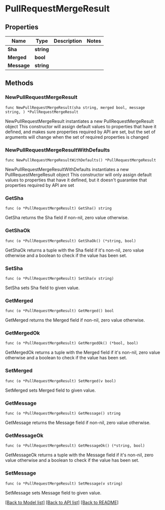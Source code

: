 # PullRequestMergeResult

## Properties

Name | Type | Description | Notes
------------ | ------------- | ------------- | -------------
**Sha** | **string** |  | 
**Merged** | **bool** |  | 
**Message** | **string** |  | 

## Methods

### NewPullRequestMergeResult

`func NewPullRequestMergeResult(sha string, merged bool, message string, ) *PullRequestMergeResult`

NewPullRequestMergeResult instantiates a new PullRequestMergeResult object
This constructor will assign default values to properties that have it defined,
and makes sure properties required by API are set, but the set of arguments
will change when the set of required properties is changed

### NewPullRequestMergeResultWithDefaults

`func NewPullRequestMergeResultWithDefaults() *PullRequestMergeResult`

NewPullRequestMergeResultWithDefaults instantiates a new PullRequestMergeResult object
This constructor will only assign default values to properties that have it defined,
but it doesn't guarantee that properties required by API are set

### GetSha

`func (o *PullRequestMergeResult) GetSha() string`

GetSha returns the Sha field if non-nil, zero value otherwise.

### GetShaOk

`func (o *PullRequestMergeResult) GetShaOk() (*string, bool)`

GetShaOk returns a tuple with the Sha field if it's non-nil, zero value otherwise
and a boolean to check if the value has been set.

### SetSha

`func (o *PullRequestMergeResult) SetSha(v string)`

SetSha sets Sha field to given value.


### GetMerged

`func (o *PullRequestMergeResult) GetMerged() bool`

GetMerged returns the Merged field if non-nil, zero value otherwise.

### GetMergedOk

`func (o *PullRequestMergeResult) GetMergedOk() (*bool, bool)`

GetMergedOk returns a tuple with the Merged field if it's non-nil, zero value otherwise
and a boolean to check if the value has been set.

### SetMerged

`func (o *PullRequestMergeResult) SetMerged(v bool)`

SetMerged sets Merged field to given value.


### GetMessage

`func (o *PullRequestMergeResult) GetMessage() string`

GetMessage returns the Message field if non-nil, zero value otherwise.

### GetMessageOk

`func (o *PullRequestMergeResult) GetMessageOk() (*string, bool)`

GetMessageOk returns a tuple with the Message field if it's non-nil, zero value otherwise
and a boolean to check if the value has been set.

### SetMessage

`func (o *PullRequestMergeResult) SetMessage(v string)`

SetMessage sets Message field to given value.



[[Back to Model list]](../README.md#documentation-for-models) [[Back to API list]](../README.md#documentation-for-api-endpoints) [[Back to README]](../README.md)


